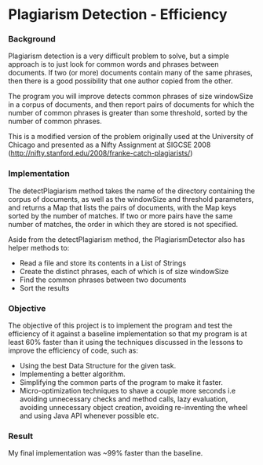 # Plagiarism Detection - Efficiency

### Background

Plagiarism detection is a very difficult problem to solve, but a simple approach is to just look for 
common words and phrases between documents. If two (or more) documents contain many of the same phrases, 
then there is a good possibility that one author copied from the other.

The program you will improve detects common phrases of size windowSize in a corpus of documents, and 
then report pairs of documents for which the number of common phrases is greater than some threshold, 
sorted by the number of common phrases.

This is a modified version of the problem originally used at the University of Chicago and presented as 
a Nifty Assignment at SIGCSE 2008 (http://nifty.stanford.edu/2008/franke-catch-plagiarists/)

### Implementation

The detectPlagiarism method takes the name of the directory containing the corpus of documents, as 
well as the windowSize and threshold parameters, and returns a Map that lists the pairs of documents, 
with the Map keys sorted by the number of matches. If two or more pairs have the same number of matches, 
the order in which they are stored is not specified.

Aside from the detectPlagiarism method, the PlagiarismDetector also has helper methods to:

* Read a file and store its contents in a List of Strings
* Create the distinct phrases, each of which is of size windowSize
* Find the common phrases between two documents
* Sort the results

### Objective

The objective of this project is to implement the program and test the efficiency of it against a
baseline implementation so that my program is at least 60% faster than it using the techniques 
discussed in the lessons to improve the efficiency of code, such as:

* Using the best Data Structure for the given task.
* Implementing a better algorithm.
* Simplifying the common parts of the program to make it faster.
* Micro-optimization techniques to shave a couple more seconds i.e avoiding unnecessary checks and 
method calls, lazy evaluation, avoiding unnecessary object creation, avoiding re-inventing the wheel 
and using Java API whenever possible etc.

### Result

My final implementation was ~99% faster than the baseline. 
